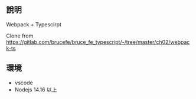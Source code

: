 ## 說明
Webpack + Typescirpt 

Clone from https://gitlab.com/brucefe/bruce_fe_typescript/-/tree/master/ch02/webpack-ts

## 環境
- vscode
- Nodejs 14.16 以上